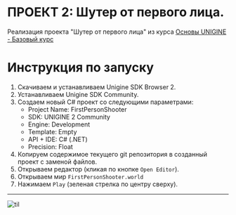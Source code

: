 # ПРОЕКТ 2: Шутер от первого лица.
Реализация проекта "Шутер от первого лица" из курса [Основы UNIGINE - Базовый курс](https://learn.unigine.com/course/view.php?id=2)

# Инструкция по запуску
1. Скачиваем и устанавливаем Unigine SDK Browser 2.
2. Устанавливаем Unigine SDK Community.
3. Создаем новый C# проект со следующими параметрами:
    * Project Name: FirstPersonShooter
    * SDK: UNIGINE 2 Community
    * Engine: Development
    * Template: Empty
    * API + IDE: C# (.NET)
    * Precision: Float
4. Копируем содержимое текущего git репозитория в созданный проект с заменой файлов.
5. Открываем редактор (кликая по кнопке `Open Editor`).
6. Открываем мир `FirstPersonShooter.world`
7. Нажимаем `Play` (зеленая стрелка по центру сверху).
----
![til](./gif/gameplay.gif)
